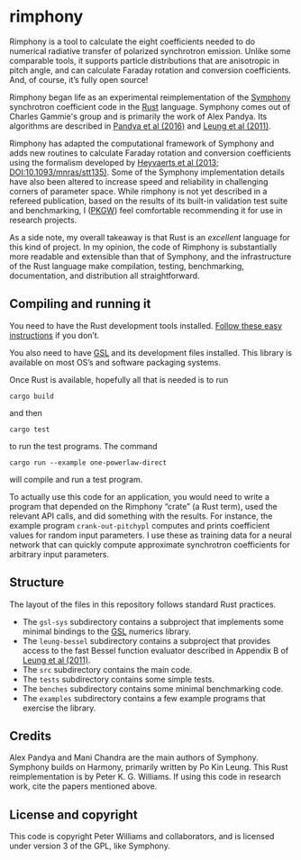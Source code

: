 # rimphony

Rimphony is a tool to calculate the eight coefficients needed to do numerical
radiative transfer of polarized synchrotron emission. Unlike some comparable
tools, it supports particle distributions that are anisotropic in pitch angle,
and can calculate Faraday rotation and conversion coefficients. And, of
course, it’s fully open source!

Rimphony began life as an experimental reimplementation of the
[Symphony](https://github.com/AFD-Illinois/symphony) synchrotron coefficient
code in the [Rust](https://rust-lang.org/) language. Symphony comes out of
Charles Gammie's group and is primarily the work of Alex Pandya. Its
algorithms are described in
[Pandya et al (2016)](https://dx.doi.org/10.3847/0004-637X/822/1/34) and
[Leung et al (2011)](https://dx.doi.org/10.1088/0004-637X/737/1/21).

Rimphony has adapted the computational framework of Symphony and adds new
routines to calculate Faraday rotation and conversion coefficients using the
formalism developed by
[Heyvaerts et al (2013; DOI:10.1093/mnras/stt135)](https://dx.doi.org/10.1093/mnras/stt135).
Some of the Symphony implementation details have also been altered to increase
speed and reliability in challenging corners of parameter space. While
rimphony is not yet described in a refereed publication, based on the results
of its built-in validation test suite and benchmarking, I
([PKGW](https://newton.cx/~peter/)) feel comfortable recommending it for use
in research projects.

As a side note, my overall takeaway is that Rust is an *excellent* language
for this kind of project. In my opinion, the code of Rimphony is substantially
more readable and extensible than that of Symphony, and the infrastructure of
the Rust language make compilation, testing, benchmarking, documentation, and
distribution all straightforward.


## Compiling and running it

You need to have the Rust development tools installed.
[Follow these easy instructions](https://www.rust-lang.org/install.html) if
you don’t.

You also need to have [GSL](https://www.gnu.org/software/gsl/) and its
development files installed. This library is available on most OS’s and
software packaging systems.

Once Rust is available, hopefully all that is needed is to run

```
cargo build
```

and then

```
cargo test
```

to run the test programs. The command

```
cargo run --example one-powerlaw-direct
```

will compile and run a test program.

To actually use this code for an application, you would need to write a
program that depended on the Rimphony “crate” (a Rust term), used the relevant
API calls, and did something with the results. For instance, the example
program `crank-out-pitchypl` computes and prints coefficient values for random
input parameters. I use these as training data for a neural network that can
quickly compute approximate synchrotron coefficients for arbitrary input
parameters.


## Structure

The layout of the files in this repository follows standard Rust practices.

- The `gsl-sys` subdirectory contains a subproject that implements some minimal
  bindings to the [GSL](https://www.gnu.org/software/gsl/) numerics library.
- The `leung-bessel` subdirectory contains a subproject that provides access
  to the fast Bessel function evaluator described in Appendix B of
  [Leung et al (2011)](https://dx.doi.org/10.1088/0004-637X/737/1/21).
- The `src` subdirectory contains the main code.
- The `tests` subdirectory contains some simple tests.
- The `benches` subdirectory contains some minimal benchmarking code.
- The `examples` subdirectory contains a few example programs that exercise
  the library.


## Credits

Alex Pandya and Mani Chandra are the main authors of Symphony. Symphony builds
on Harmony, primarily written by Po Kin Leung. This Rust reimplementation is
by Peter K. G. Williams. If using this code in research work, cite the papers
mentioned above.


## License and copyright

This code is copyright Peter Williams and collaborators, and is licensed under
version 3 of the GPL, like Symphony.
